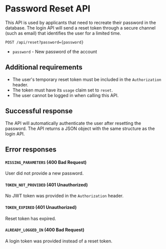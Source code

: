 # Password Reset API

This API is used by applicants that need to recreate their password in the database. The login API will send a reset token through a secure channel (such as email) that identifies the user for a limited time.

`POST /api/reset?password={password}`

* `password` - New password of the account

## Additional requirements

* The user's temporary reset token must be included in the `Authorization` header.
* The token must have its `usage` claim set to `reset`.
* The user cannot be logged in when calling this API.

## Successful response

The API will automatically authenticate the user after resetting the password. The API returns a JSON object with the same structure as the login API.

## Error responses

#### `MISSING_PARAMETERS` (400 Bad Request)

User did not provide a new password.

#### `TOKEN_NOT_PROVIDED` (401 Unauthorized)

No JWT token was provided in the `Authorization` header.

#### `TOKEN_EXPIRED` (401 Unauthorized)

Reset token has expired.

#### `ALREADY_LOGGED_IN` (400 Bad Request)

A login token was provided instead of a reset token.
